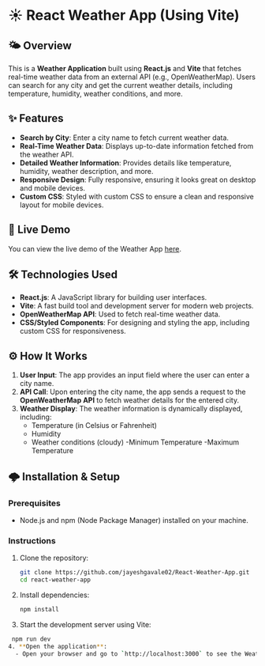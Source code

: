 # ☀️ React Weather App (Using Vite)

## 🌤️ Overview
This is a **Weather Application** built using **React.js** and **Vite** that fetches real-time weather data from an external API (e.g., OpenWeatherMap). Users can search for any city and get the current weather details, including temperature, humidity, weather conditions, and more.

## ✨ Features
- **Search by City**: Enter a city name to fetch current weather data.
- **Real-Time Weather Data**: Displays up-to-date information fetched from the weather API.
- **Detailed Weather Information**: Provides details like temperature, humidity, weather description, and more.
- **Responsive Design**: Fully responsive, ensuring it looks great on desktop and mobile devices.
- **Custom CSS**: Styled with custom CSS to ensure a clean and responsive layout for mobile devices.

## 🚀 Live Demo
You can view the live demo of the Weather App [here](https://reactjs-weather-app-jayesh-gavale.netlify.app/).


## 🛠️ Technologies Used
- **React.js**: A JavaScript library for building user interfaces.
- **Vite**: A fast build tool and development server for modern web projects.
- **OpenWeatherMap API**: Used to fetch real-time weather data.
- **CSS/Styled Components**: For designing and styling the app, including custom CSS for responsiveness.

## ⚙️ How It Works
1. **User Input**: The app provides an input field where the user can enter a city name.
2. **API Call**: Upon entering the city name, the app sends a request to the **OpenWeatherMap API** to fetch weather details for the entered city.
3. **Weather Display**: The weather information is dynamically displayed, including:
   - Temperature (in Celsius or Fahrenheit)
   - Humidity
   - Weather conditions (cloudy)
   -Minimum Temperature
   -Maximum Temperature

## 🌩️ Installation & Setup

### Prerequisites
- Node.js and npm (Node Package Manager) installed on your machine.

### Instructions

1. Clone the repository:
   ```bash
   git clone https://github.com/jayeshgavale02/React-Weather-App.git
   cd react-weather-app
2. Install dependencies:
      ```bash
   npm install
3. Start the development server using Vite:
  ```bash
   npm run dev
4. **Open the application**:
    - Open your browser and go to `http://localhost:3000` to see the Weather App in action.
